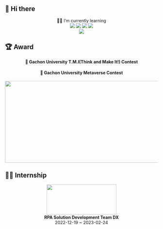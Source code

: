 <h2>👋 Hi there</h2>
<div align = "center">
  👨‍💻 I’m currently learning 
</div>
<div align = "center">
  <img src="https://img.shields.io/badge/Python-3766AB?style=flat-square&logo=Python&logoColor=white"/> 
  <img src="https://img.shields.io/badge/Java-007396?style=flat-square&logo=Java&logoColor=white"/>
  <img src="https://img.shields.io/badge/Spring Boot-6DB33F?style=flat-square&logo=SpringBoot&logoColor=white"/>
  <img src="https://img.shields.io/badge/Amazon AWS-232F3E?style=flat-square&logo=AmazonAWS&logoColor=white"/>
  <br>
  <a href="https://hits.seeyoufarm.com"><img src="https://hits.seeyoufarm.com/api/count/incr/badge.svg?url=https%3A%2F%2Fgithub.com%2Fdongseoplee&count_bg=%2379C83D&title_bg=%23555555&icon=&icon_color=%23E7E7E7&title=hits&edge_flat=false"/></a>
</div>


<h2>🏆 Award</h2>
<div align = "center">
  <h4>🥈 Gachon University T.M.I(Think and Make It!) Contest</h4>
  <h4>🥉 Gachon University Metaverse Contest</h4>
  <img src="https://github.com/dongseoplee/dongseoplee/assets/76763417/ad393a85-92c7-4583-ab24-22ef6c92ce54.png" width=720 height=270>
<!--   <h4>🥈 Gachon University T.M.I(Think and Make It!) Contest</h4>
  <img src="https://user-images.githubusercontent.com/76763417/187452115-e4c67924-bbb6-4f0f-bc16-85b327c43385.png" width=450 height=300>
  <h4>🥉 Gachon University Metaverse Contest</h4>
  <img src="https://user-images.githubusercontent.com/76763417/177543355-75b4025e-e62a-42a8-8996-1d2f604282da.png" width=450 height=300> -->
</div>


<h2>👨‍💻 Internship</h2>
<div align = "center">
  <a href="https://spacebank.company/" target="_blank">
  <img src="https://user-images.githubusercontent.com/76763417/221116300-d4ebc384-612f-4676-9407-e5568affb9de.jpg" width=230 height=100>
  <a>
  <div><b>RPA Solution Development Team DX</b></div>
  <div>2022-12-19 ~ 2023-02-24</div>

</div>

